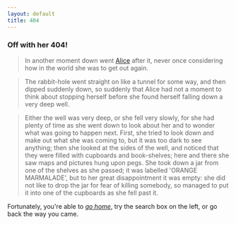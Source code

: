 ```yaml
---
layout: default
title: 404
---
```

### Off with her 404!

> In another moment down went [Alice][1] after it, never once considering how in the world she was to get out again.

> The rabbit-hole went straight on like a tunnel for some way, and then dipped suddenly down, so suddenly that Alice had not a moment to think about stopping herself before she found herself falling down a very deep well.

> Either the well was very deep, or she fell very slowly, for she had plenty of time as she went down to look about her and to wonder what was going to happen next. First, she tried to look down and make out what she was coming to, but it was too dark to see anything; then she looked at the sides of the well, and noticed that they were filled with cupboards and book-shelves; here and there she saw maps and pictures hung upon pegs. She took down a jar from one of the shelves as she passed; it was labelled 'ORANGE MARMALADE', but to her great disappointment it was empty: she did not like to drop the jar for fear of killing somebody, so managed to put it into one of the cupboards as she fell past it.
  
Fortunately, you're able to *[go home][2]*, try the search box on the left, or go back the way you came.

 [1]: http://www.gutenberg.org/files/11/11-h/11-h.htm
 [2]: /
